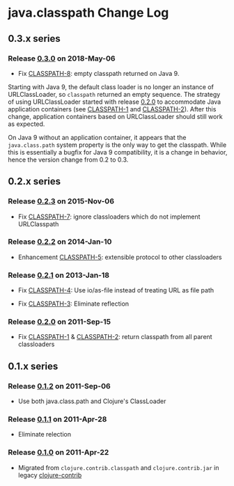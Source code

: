 # java.classpath Change Log

## 0.3.x series

### Release [0.3.0] on 2018-May-06

* Fix [CLASSPATH-8]: empty classpath returned on Java 9.

Starting with Java 9, the default class loader is no longer an
instance of URLClassLoader, so `classpath` returned an empty sequence.
The strategy of using URLClassLoader started with release [0.2.0] to
accommodate Java application containers (see [CLASSPATH-1] and
[CLASSPATH-2]). After this change, application containers based on
URLClassLoader should still work as expected.

On Java 9 without an application container, it appears that the
`java.class.path` system property is the only way to get the
classpath. While this is essentially a bugfix for Java 9
compatibility, it is a change in behavior, hence the version change
from 0.2 to 0.3.


## 0.2.x series

### Release [0.2.3] on 2015-Nov-06

* Fix [CLASSPATH-7]: ignore classloaders which do not implement URLClasspath

### Release [0.2.2] on 2014-Jan-10

* Enhancement [CLASSPATH-5]: extensible protocol to other classloaders

### Release [0.2.1] on 2013-Jan-18

* Fix [CLASSPATH-4]: Use io/as-file instead of treating URL as file path

* Fix [CLASSPATH-3]: Eliminate reflection

### Release [0.2.0] on 2011-Sep-15

* Fix [CLASSPATH-1] & [CLASSPATH-2]: return classpath from all parent classloaders



## 0.1.x series

### Release [0.1.2] on 2011-Sep-06

* Use both java.class.path and Clojure's ClassLoader

### Release [0.1.1] on 2011-Apr-28

* Eliminate relection

### Release [0.1.0] on 2011-Apr-22

* Migrated from `clojure.contrib.classpath` and `clojure.contrib.jar`
  in legacy [clojure-contrib](https://github.com/clojure/clojure-contrib)



[CLASSPATH-8]: http://dev.clojure.org/jira/browse/CLASSPATH-8
[CLASSPATH-7]: http://dev.clojure.org/jira/browse/CLASSPATH-7
[CLASSPATH-6]: http://dev.clojure.org/jira/browse/CLASSPATH-6
[CLASSPATH-5]: http://dev.clojure.org/jira/browse/CLASSPATH-5
[CLASSPATH-4]: http://dev.clojure.org/jira/browse/CLASSPATH-4
[CLASSPATH-3]: http://dev.clojure.org/jira/browse/CLASSPATH-3
[CLASSPATH-2]: http://dev.clojure.org/jira/browse/CLASSPATH-2
[CLASSPATH-1]: http://dev.clojure.org/jira/browse/CLASSPATH-1

[0.3.0]: https://github.com/clojure/java.classpath/tree/java.classpath-0.3.0
[0.2.3]: https://github.com/clojure/java.classpath/tree/java.classpath-0.2.3
[0.2.2]: https://github.com/clojure/java.classpath/tree/java.classpath-0.2.2
[0.2.1]: https://github.com/clojure/java.classpath/tree/java.classpath-0.2.1
[0.2.0]: https://github.com/clojure/java.classpath/tree/java.classpath-0.2.0
[0.1.2]: https://github.com/clojure/java.classpath/tree/java.classpath-0.1.2
[0.1.1]: https://github.com/clojure/java.classpath/tree/java.classpath-0.1.1
[0.1.0]: https://github.com/clojure/java.classpath/tree/java.classpath-0.1.0

